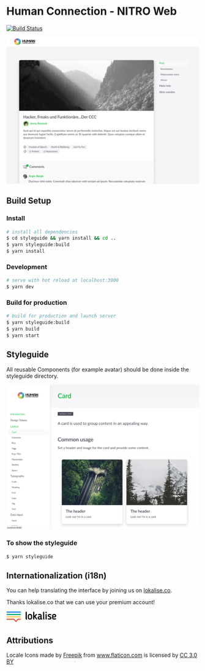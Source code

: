 # Human Connection - NITRO Web
[![Build Status](https://travis-ci.com/Human-Connection/Nitro-Web.svg?branch=master)](https://travis-ci.com/Human-Connection/Nitro-Web)

![UI Screenshot](screenshot.png)

## Build Setup



### Install
``` bash
# install all dependencies
$ cd styleguide && yarn install && cd ..
$ yarn styleguide:build
$ yarn install
```

### Development
``` bash
# serve with hot reload at localhost:3000
$ yarn dev
```

### Build for production
``` bash
# build for production and launch server
$ yarn styleguide:build
$ yarn build
$ yarn start
```

## Styleguide

All reusable Components (for example avatar) should be done inside the styleguide directory.

![Styleguide Screenshot](screenshot-styleguide.png)

### To show the styleguide
``` bash
$ yarn styleguide
```

## Internationalization (i18n)

You can help translating the interface by joining us on [lokalise.co](https://lokalise.co/public/556252725c18dd752dd546.13222042/).

Thanks lokalise.co that we can use your premium account!

<img src="lokalise.png" height="32px" />

## Attributions

<div>Locale Icons made by <a href="http://www.freepik.com/" title="Freepik">Freepik</a> from <a href="https://www.flaticon.com/" 		    title="Flaticon">www.flaticon.com</a> is licensed by <a href="http://creativecommons.org/licenses/by/3.0/" 		    title="Creative Commons BY 3.0" target="_blank">CC 3.0 BY</a></div>
